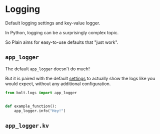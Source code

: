 # Logging

Default logging settings and key-value logger.

In Python, logging can be a surprisingly complex topic.

So Plain aims for easy-to-use defaults that "just work".

## `app_logger`

The default `app_logger` doesn't do much!

But it is paired with the default [settings](#) to actually show the logs like you would expect,
without any additional configuration.

```python
from bolt.logs import app_logger


def example_function():
    app_logger.info("Hey!")
```

## `app_logger.kv`
